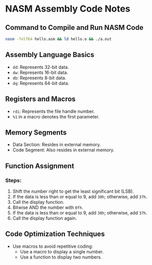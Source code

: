 # NASM Assembly Code Notes

## Command to Compile and Run NASM Code
```bash
nasm -felf64 hello.asm && ld hello.o && ./a.out
```

## Assembly Language Basics
- `dd`: Represents 32-bit data.
- `dw`: Represents 16-bit data.
- `db`: Represents 8-bit data.
- `dq`: Represents 64-bit data.

## Registers and Macros
- `rdi`: Represents the file handle number.
- `%1` in a macro denotes the first parameter.

## Memory Segments
- Data Section: Resides in external memory.
- Code Segment: Also resides in external memory.

## Function Assignment
### Steps:
1. Shift the number right to get the least significant bit (LSB).
2. If the data is less than or equal to 9, add `30h`; otherwise, add `37h`.
3. Call the display function.
4. Bitwise AND the number with `0fh`.
5. If the data is less than or equal to 9, add `30h`; otherwise, add `37h`.
6. Call the display function again.

## Code Optimization Techniques
- Use macros to avoid repetitive coding:
  - Use a macro to display a single number.
  - Use a function to display two numbers.

